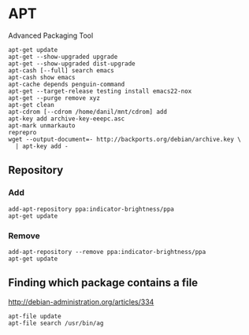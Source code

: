 # APT

Advanced Packaging Tool

    apt-get update
    apt-get --show-upgraded upgrade
    apt-get --show-upgraded dist-upgrade
    apt-cash [--full] search emacs
    apt-cash show emacs
    apt-cache depends penguin-command
    apt-get --target-release testing install emacs22-nox
    apt-get --purge remove xyz
    apt-get clean
    apt-cdrom [--cdrom /home/danil/mnt/cdrom] add
    apt-key add archive-key-eeepc.asc
    apt-mark unmarkauto
    reprepro
    wget --output-document=- http://backports.org/debian/archive.key \
      | apt-key add -

## Repository

### Add

    add-apt-repository ppa:indicator-brightness/ppa
    apt-get update

### Remove

    add-apt-repository --remove ppa:indicator-brightness/ppa
    apt-get update

## Finding which package contains a file

<http://debian-administration.org/articles/334>

    apt-file update
    apt-file search /usr/bin/ag

